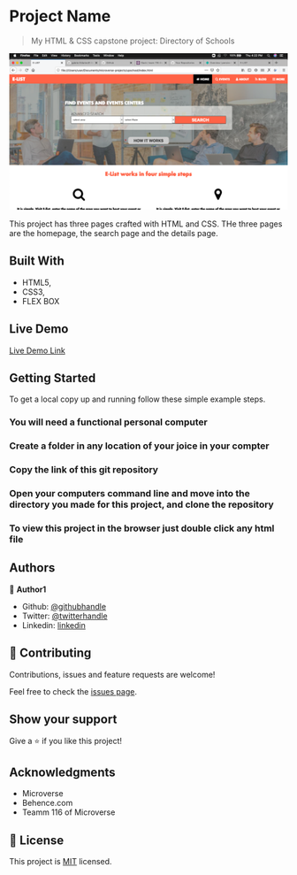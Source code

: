 # Project Name

> My HTML & CSS capstone project: Directory of Schools

![screenshot](./app_screenshot.png)

This project has three pages crafted with HTML and CSS. THe three pages are the homepage, the search page and the details page. 

## Built With

- HTML5,
- CSS3,
- FLEX BOX

## Live Demo

[Live Demo Link](https://pensive-hypatia-53582d.netlify.app)


## Getting Started

 


To get a local copy up and running follow these simple example steps.

### You will need a functional personal computer

### Create a folder in any location of your joice in your compter

### Copy the link of this git repository

### Open your computers command line and move into the directory you made for this project, and clone the repository

### To view this project in the browser just double click any html file




## Authors

👤 **Author1**

- Github: [@githubhandle](https://github.com/githubhandle)
- Twitter: [@twitterhandle](https://twitter.com/twitterhandle)
- Linkedin: [linkedin](https://linkedin.com/linkedinhandle)



## 🤝 Contributing

Contributions, issues and feature requests are welcome!

Feel free to check the [issues page](https://github.com/gabrie-lhilarion/E-list/issues/1).

## Show your support

Give a ⭐️ if you like this project!

## Acknowledgments

- Microverse
- Behence.com
- Teamm 116 of Microverse

## 📝 License

This project is [MIT](lic.url) licensed.
